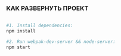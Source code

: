 

### КАК РАЗВЕРНУТЬ ПРОЕКТ

``` bash

#1. Install dependencies:
npm install

#2. Run webpak-dev-server && node-server:
npm start

```







